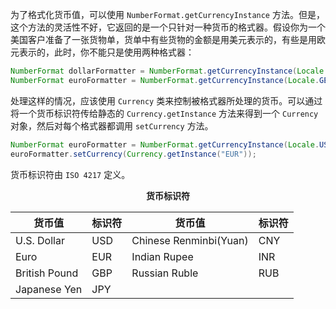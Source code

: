 为了格式化货币值，可以使用 `NumberFormat.getCurrencyInstance` 方法。但是，这个方法的灵活性不好，它返回的是一个只针对一种货币的格式器。假设你为一个美国客户准备了一张货物单，货单中有些货物的金额是用美元表示的，有些是用欧元表示的，此时，你不能只是使用两种格式器：

```java
NumberFormat dollarFormatter = NumberFormat.getCurrencyInstance(Locale.US);
NumberFormat euroFormatter = NumberFormat.getCurrencyInstance(Locale.GERMANY);
```

处理这样的情况，应该使用 `Currency` 类来控制被格式器所处理的货币。可以通过将一个货币标识符传给静态的 `Currency.getInstance` 方法来得到一个 `Currency` 对象，然后对每个格式器都调用 `setCurrency` 方法。

```java
NumberFormat euroFormatter = NumberFormat.getCurrencyInstance(Locale.US);
euroFormatter.setCurrency(Currency.getInstance("EUR"));
```

货币标识符由 `ISO 4217` 定义。

<center><b>货币标识符</b></center>

| 货币值        | 标识符 | 货币值                 | 标识符 |
| ------------- | ------ | ---------------------- | ------ |
| U.S. Dollar   | USD    | Chinese Renminbi(Yuan) | CNY    |
| Euro          | EUR    | Indian Rupee           | INR    |
| British Pound | GBP    | Russian Ruble          | RUB    |
| Japanese Yen  | JPY    |                        |        |

